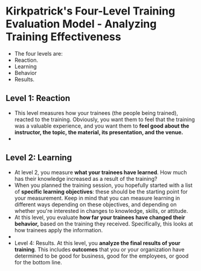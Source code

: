 # Kirkpatrick's Four-Level Training Evaluation Model - Analyzing Training Effectiveness
-   The four levels are:
-   Reaction.
-   Learning
-   Behavior
-   Results.

## Level 1: Reaction
-   This level measures how your trainees (the people being trained), reacted to the training. Obviously, you want them to feel that the training was a valuable experience, and you want them to **feel good about the instructor, the topic, the material, its presentation, and the venue.**
-   
## Level 2: Learning
-   At level 2, you measure **what your trainees have learned**. How much has their knowledge increased as a result of the training?
-   When you planned the training session, you hopefully started with a list of **specific learning objectives**: these should be the starting point for your measurement. Keep in mind that you can measure learning in different ways depending on these objectives, and depending on whether you're interested in changes to knowledge, skills, or attitude.
-   At this level, you evaluate **how far your trainees have changed their behavior,** based on the training they received. Specifically, this looks at how trainees apply the information.
-
-   Level 4: Results. At this level, you **analyze the final results of your training**. This includes **outcomes** that you or your organization have determined to be good for business, good for the employees, or good for the bottom line.